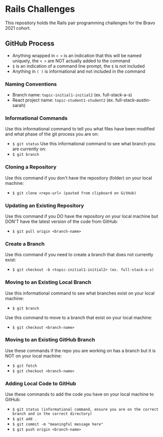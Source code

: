 # Rails Challenges

This repository holds the Rails pair programming challenges for the Bravo 2021 cohort.

## GitHub Process
- Anything wrapped in `< >` is an indication that this will be named uniquely, the `< >` are NOT actually added to the command
- `$` is an indication of a command line prompt, the `$` is not included
- Anything in `( )` is informational and not included in the command


### Naming Conventions
- Branch name: `topic-initial1-initial2` (ex. full-stack-a-s)
- React project name: `topic-student1-student2` (ex. full-stack-austin-sarah)


### Informational Commands
Use this informational command to tell you what files have been modified and what phase of the git process you are on:  
- `$ git status`
Use this informational command to see what branch you are currently on:  
- `$ git branch`


### Cloning a Repository
Use this command if you don't have the repository (folder) on your local machine:   
- `$ git clone <repo-url> (pasted from clipboard on GitHub)`


### Updating an Existing Repository
Use this command if you DO have the repository on your local machine but DON'T have the latest version of the code from GitHub:  
- `$ git pull origin <branch-name>`


### Create a Branch
Use this command if you need to create a branch that does not currently exist:  
- `$ git checkout -b <topic-initial1-initial2> (ex. full-stack-a-s)`


### Moving to an Existing Local Branch
Use this informational command to see what branches exist on your local machine:  
- `$ git branch`

Use this command to move to a branch that exist on your local machine:  
- `$ git checkout <branch-name>`


### Moving to an Existing GitHub Branch
Use these commands if the repo you are working on has a branch but it is NOT on your local machine:  
- `$ git fetch`
- `$ git checkout <branch-name>`


### Adding Local Code to GitHub
Use these commands to add the code you have on your local machine to GitHub:
- `$ git status (informational command, ensure you are on the correct branch and in the correct directory)`
- `$ git add .`
- `$ git commit -m "meaningful message here"`
- `$ git push origin <branch-name>`
